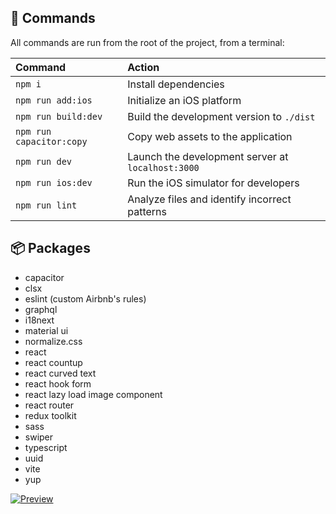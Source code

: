 ## 🧞 Commands
All commands are run from the root of the project, from a terminal:

| Command                   | Action                                             |
| :------------------------ | :------------------------------------------------- |
| `npm i`                   | Install dependencies                               |
| `npm run add:ios`         | Initialize an iOS platform                         |
| `npm run build:dev`       | Build the development version to `./dist`          |
| `npm run capacitor:copy`  | Copy web assets to the application                 |
| `npm run dev`             | Launch the development server at `localhost:3000`  |
| `npm run ios:dev`         | Run the iOS simulator for developers               |
| `npm run lint`            | Analyze files and identify incorrect patterns      |

## 📦 Packages
- capacitor
- clsx
- eslint (custom Airbnb's rules)
- graphql
- i18next
- material ui
- normalize.css
- react
- react countup
- react curved text
- react hook form
- react lazy load image component
- react router
- redux toolkit
- sass
- swiper
- typescript
- uuid
- vite
- yup

[![Preview](https://img.youtube.com/vi/QdobTGBeMQQ/0.jpg)](https://www.youtube.com/watch?v=QdobTGBeMQQ)